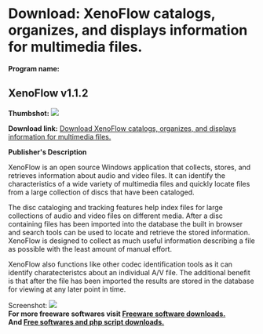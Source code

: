 # Download: XenoFlow catalogs, organizes, and displays information for multimedia files.

**Program name:**

## XenoFlow v1.1.2

  
**Thumbshot:** ![](http://www.freewarefiles.com/screenshot/xenoflow_md.gif)   
  
**Download link:** [Download XenoFlow catalogs, organizes, and displays information for multimedia files.](http://freesoftwares.boysofts.com/XenoFlow-V_program_16131.html)  
  


**Publisher's Description**  
  


XenoFlow is an open source Windows application that collects, stores, and retrieves information about audio and video files. It can identify the characteristics of a wide variety of multimedia files and quickly locate files from a large collection of discs that have been cataloged. 

The disc cataloging and tracking features help index files for large collections of audio and video files on different media. After a disc containing files has been imported into the database the built in browser and search tools can be used to locate and retrieve the stored information. XenoFlow is designed to collect as much useful information describing a file as possible with the least amount of manual effort.

XenoFlow also functions like other codec identification tools as it can identify charatecteristcs about an individual A/V file. The additional benefit is that after the file has been imported the results are stored in the database for viewing at any later point in time. 

  
  
Screenshot: ![](http://www.freewarefiles.com/screenshot/xenoflow.gif)   
**For more freeware softwares visit [Freeware software downloads.](http://freesoftwares.boysofts.com/)**   
**And [Free softwares and php script downloads.](http://www.boysofts.com/)**
